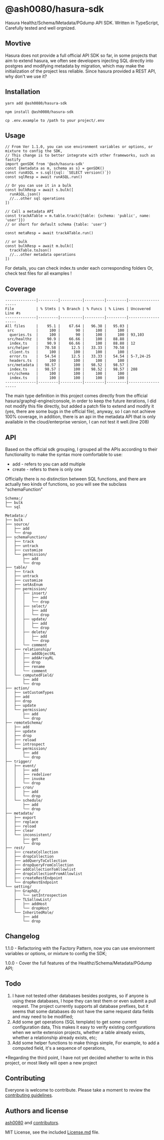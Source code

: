 # @ash0080/hasura-sdk
Hasura Healthz/Schema/Metadata/PGdump API SDK. Written in TypeScript,
Carefully tested and well orgnized.

## Movtive
Hasura does not provide a full official API SDK so far, in some projects that aim to extend hasura, we often see developers injecting SQL directly into postgres and modifying metadata by migration, which may make the initialization of the project less reliable.
Since hasura provided a REST API, why don't we use it?

## Installation

```yarn add @ash0080/hasura-sdk```

```npm install @ash0080/hasura-sdk```

```cp .env.example to /path to your project/.env```

## Usage
```
// From Ver 1.1.0, you can use environment variables or options, or mixture to config the SDK,
// This change is to better integrate with other frameworks, such as fastify
import genSDK from '@ash/hasura-sdk'
const {metadata as m, schema as s} = genSDK()
const runASQL = s.sql({sql: `SELECT version()`})
const sqlResp = await runASQL.run()

// Or you can use it in a bulk
const bulkResp = await s.bulk([
  runASQL.json()
  //...other sql operations
])

// Call a metadata API
const trackATable = m.table.track({table: {schema: 'public', name: 'user'}})
// or short for default schema {table: 'user'}

const metaResp = await trackATable.run()

// or bulk
const bulkResp = await m.bulk([
  trackTable.toJson()
  //...other metadata operations
])
```
For details, you can check index.ts under each corresponding folders
Or, check test files for all examples !

## Coverage
```text
--------------|---------|----------|---------|---------|-------------------
File          | % Stmts | % Branch | % Funcs | % Lines | Uncovered Line #s
--------------|---------|----------|---------|---------|-------------------
All files     |    95.1 |    67.64 |   96.38 |   95.03 |
 src          |     100 |       90 |     100 |     100 |
  queries.ts  |     100 |       90 |     100 |     100 | 93,103
 src/healthz  |    90.9 |    66.66 |     100 |   88.88 |
  index.ts    |    90.9 |    66.66 |     100 |   88.88 | 12
 src/helper   |   70.58 |     12.5 |   33.33 |   70.58 |
  client.ts   |     100 |      100 |     100 |     100 |
  error.ts    |   54.54 |     12.5 |   33.33 |   54.54 | 5-7,24-25
  headers.ts  |     100 |      100 |     100 |     100 |
 src/metadata |   98.57 |      100 |   98.52 |   98.57 |
  index.ts    |   98.57 |      100 |   98.52 |   98.57 | 208
 src/schema   |     100 |      100 |     100 |     100 |
  index.ts    |     100 |      100 |     100 |     100 |
--------------|---------|----------|---------|---------|-------------------
```


The main type definition in this project comes directly from the official hasura/graphql-engine/console, in order to keep the future
iterations, I did not modify this file directly, but added a patch file to extend and modify it (yes, there are some bugs in the official
 file), anyway, so I can not achieve 100% coverage, in addition, there is an api in the metadata API that is only available in the
 cloud/enterprise version, I can not test it well.(line 208)

## API

Based on the official sdk grouping, I grouped all the APIs according to their functionality to make the syntax more comfortable to use:

* add - refers to you can add multiple
* create - refers to there is only one

Officially there is no distinction between SQL functions, and there are actually two kinds of functions,
so you will see the subclass "schemaFunction"

```
Schema:/
├── bulk
└── sql

Metadata:/
├── bulk
├── source/
│   ├── add
│   └── drop
├── schemaFunction/
│   ├── track
│   ├── untrack
│   ├── customize
│   └── permission/
│       ├── add
│       └── drop
├── table/
│   ├── track
│   ├── untrack
│   ├── customize
│   ├── setAsEnum
│   ├── permission/
│   │   ├── insert/
│   │   │   ├── add
│   │   │   └── drop
│   │   ├── select/
│   │   │   ├── add
│   │   │   └── drop
│   │   ├── update/
│   │   │   ├── add
│   │   │   └── drop
│   │   ├── delete/
│   │   │   ├── add
│   │   │   └── drop
│   │   └── comment
│   ├── relationship/
│   │   ├── addObjectRL
│   │   ├── addArrayRL
│   │   ├── drop
│   │   ├── rename
│   │   └── comment
│   └── computedField/
│       ├── add
│       └── drop
├── action/
│   ├── setCustomTypes
│   ├── add
│   ├── drop
│   ├── update
│   └── permission/
│       ├── add
│       └── drop
├── remoteSchema/
│   ├── add
│   ├── update
│   ├── drop
│   ├── reload
│   ├── introspect
│   └── permission/
│       ├── add
│       └── drop
├── trigger/
│   ├── event/
│   │   ├── add
│   │   ├── redeliver
│   │   ├── invoke
│   │   └── drop
│   ├── cron/
│   │   ├── add
│   │   └── drop
│   └── schedule/
│       ├── add
│       └── drop
├── metadata/
│   ├── export
│   ├── replace
│   ├── reload
│   ├── clear
│   └── inconsistent/
│       ├── get
│       └── drop
├── rest/
│   ├── createCollection
│   ├── dropCollection
│   ├── addQueryToCollection
│   ├── dropQueryFromCollection
│   ├── addCollectionToAllowlist
│   ├── dropCollectionFromAllowlist
│   ├── createRestEndpoint
│   └── dropRestEndpoint
└── setting/
    ├── GraphQL/
    │   └── setIntrospection
    ├── TLSallowList/
    │   ├── addHost
    │   └── dropHost
    └── InheritedRole/
        ├── add
        └── drop
```

## Changelog
1.1.0 - Refactoring with the Factory Pattern, now you can use environment variables or options, or mixture to config the SDK;

1.0.0 - Cover the full features of the Healthz/Schema/Metadata/PGdump API;


## Todo
1. I have not tested other databases besides postgres, so if anyone is using these databases, I hope they can test them or even submit a
pull request. The project currently supports all database prefixes, but it seems that some databases do not have the same request data
fields and may need to be modified;
2. Add some get operations (SQL template) to get some current configuration data, This makes it easy to verify existing configurations
when we write extension projects, whether a table already exists, whether a relationship already exists, etc;
3. Add some helper functions to make things simple, For example, to add a computed field, it's a sequence of operations,

*Regarding the third point, I have not yet decided whether to write in this project, or most likely will open a new project


## Contributing

Everyone is welcome to contribute. Please take a moment to review the [contributing guidelines](Contributing.md).

## Authors and license

[ash0080](Eldarion) and [contributors](/graphs/contributors).

MIT License, see the included [License.md](License.md) file.
